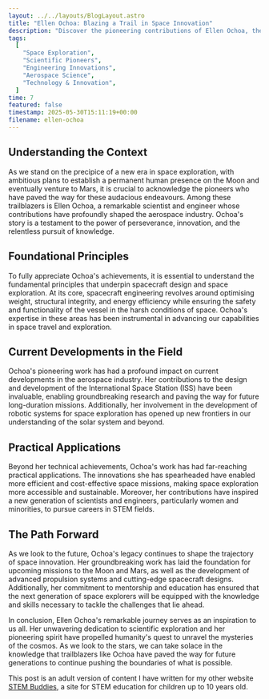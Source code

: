 ```yaml
---
layout: ../../layouts/BlogLayout.astro
title: "Ellen Ochoa: Blazing a Trail in Space Innovation"
description: "Discover the pioneering contributions of Ellen Ochoa, the first Hispanic woman in space, and her groundbreaking work in spacecraft design and space innovation. This article explores her inspiring journey, engineering achievements, and lasting impact on the aerospace industry."
tags:
  [
    "Space Exploration",
    "Scientific Pioneers",
    "Engineering Innovations",
    "Aerospace Science",
    "Technology & Innovation",
  ]
time: 7
featured: false
timestamp: 2025-05-30T15:11:19+00:00
filename: ellen-ochoa
---
```


## Understanding the Context

As we stand on the precipice of a new era in space exploration, with ambitious plans to establish a permanent human presence on the Moon and eventually venture to Mars, it is crucial to acknowledge the pioneers who have paved the way for these audacious endeavours. Among these trailblazers is Ellen Ochoa, a remarkable scientist and engineer whose contributions have profoundly shaped the aerospace industry. Ochoa's story is a testament to the power of perseverance, innovation, and the relentless pursuit of knowledge.

## Foundational Principles

To fully appreciate Ochoa's achievements, it is essential to understand the fundamental principles that underpin spacecraft design and space exploration. At its core, spacecraft engineering revolves around optimising weight, structural integrity, and energy efficiency while ensuring the safety and functionality of the vessel in the harsh conditions of space. Ochoa's expertise in these areas has been instrumental in advancing our capabilities in space travel and exploration.

## Current Developments in the Field

Ochoa's pioneering work has had a profound impact on current developments in the aerospace industry. Her contributions to the design and development of the International Space Station (ISS) have been invaluable, enabling groundbreaking research and paving the way for future long-duration missions. Additionally, her involvement in the development of robotic systems for space exploration has opened up new frontiers in our understanding of the solar system and beyond.

## Practical Applications

Beyond her technical achievements, Ochoa's work has had far-reaching practical applications. The innovations she has spearheaded have enabled more efficient and cost-effective space missions, making space exploration more accessible and sustainable. Moreover, her contributions have inspired a new generation of scientists and engineers, particularly women and minorities, to pursue careers in STEM fields.

## The Path Forward

As we look to the future, Ochoa's legacy continues to shape the trajectory of space innovation. Her groundbreaking work has laid the foundation for upcoming missions to the Moon and Mars, as well as the development of advanced propulsion systems and cutting-edge spacecraft designs. Additionally, her commitment to mentorship and education has ensured that the next generation of space explorers will be equipped with the knowledge and skills necessary to tackle the challenges that lie ahead.

In conclusion, Ellen Ochoa's remarkable journey serves as an inspiration to us all. Her unwavering dedication to scientific exploration and her pioneering spirit have propelled humanity's quest to unravel the mysteries of the cosmos. As we look to the stars, we can take solace in the knowledge that trailblazers like Ochoa have paved the way for future generations to continue pushing the boundaries of what is possible.

This post is an adult version of content I have written for my other website [STEM Buddies](https://stem-buddies.co.uk), a site for STEM education for children up to 10 years old.
